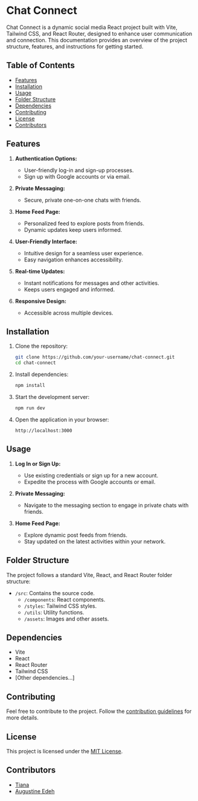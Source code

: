 # Chat Connect

Chat Connect is a dynamic social media React project built with Vite, Tailwind CSS, and React Router, designed to enhance user communication and connection. This documentation provides an overview of the project structure, features, and instructions for getting started.

## Table of Contents
- [Features](#features)
- [Installation](#installation)
- [Usage](#usage)
- [Folder Structure](#folder-structure)
- [Dependencies](#dependencies)
- [Contributing](#contributing)
- [License](#license)
- [Contributors](#contributors)

## Features
1. **Authentication Options:**
   - User-friendly log-in and sign-up processes.
   - Sign up with Google accounts or via email.

2. **Private Messaging:**
   - Secure, private one-on-one chats with friends.

3. **Home Feed Page:**
   - Personalized feed to explore posts from friends.
   - Dynamic updates keep users informed.

4. **User-Friendly Interface:**
   - Intuitive design for a seamless user experience.
   - Easy navigation enhances accessibility.

5. **Real-time Updates:**
   - Instant notifications for messages and other activities.
   - Keeps users engaged and informed.

6. **Responsive Design:**
   - Accessible across multiple devices.

## Installation
1. Clone the repository:
   ```bash
   git clone https://github.com/your-username/chat-connect.git
   cd chat-connect
   ```

2. Install dependencies:
   ```bash
   npm install
   ```

3. Start the development server:
   ```bash
   npm run dev
   ```

4. Open the application in your browser:
   ```
   http://localhost:3000
   ```

## Usage
1. **Log In or Sign Up:**
   - Use existing credentials or sign up for a new account.
   - Expedite the process with Google accounts or email.

2. **Private Messaging:**
   - Navigate to the messaging section to engage in private chats with friends.

3. **Home Feed Page:**
   - Explore dynamic post feeds from friends.
   - Stay updated on the latest activities within your network.

## Folder Structure
The project follows a standard Vite, React, and React Router folder structure:
- `/src`: Contains the source code.
  - `/components`: React components.
  - `/styles`: Tailwind CSS styles.
  - `/utils`: Utility functions.
  - `/assets`: Images and other assets.

## Dependencies
- Vite
- React
- React Router
- Tailwind CSS
- [Other dependencies...]

## Contributing
Feel free to contribute to the project. Follow the [contribution guidelines](CONTRIBUTING.md) for more details.

## License
This project is licensed under the [MIT License](LICENSE).

## Contributors
- [Tiana](https://github.com/TianaAkinwale)
- [Augustine Edeh](https://github.com/Augustine-edeh)
